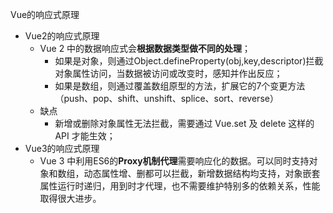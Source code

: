 Vue的响应式原理
-  Vue2的响应式原理
    - Vue 2 中的数据响应式会**根据数据类型做不同的处理**；
        - 如果是对象，则通过Object.defineProperty(obj,key,descriptor)拦截对象属性访问，当数据被访问或改变时，感知并作出反应；
        - 如果是数组，则通过覆盖数组原型的方法，扩展它的7个变更方法（push、pop、shift、unshift、splice、sort、reverse）
    - 缺点
        - 新增或删除对象属性无法拦截，需要通过 Vue.set 及 delete 这样的 API 才能生效；
- Vue3的响应式原理
    - Vue 3 中利用ES6的**Proxy机制代理**需要响应化的数据。可以同时支持对象和数组，动态属性增、删都可以拦截，新增数据结构均支持，对象嵌套属性运行时递归，用到时才代理，也不需要维护特别多的依赖关系，性能取得很大进步。

